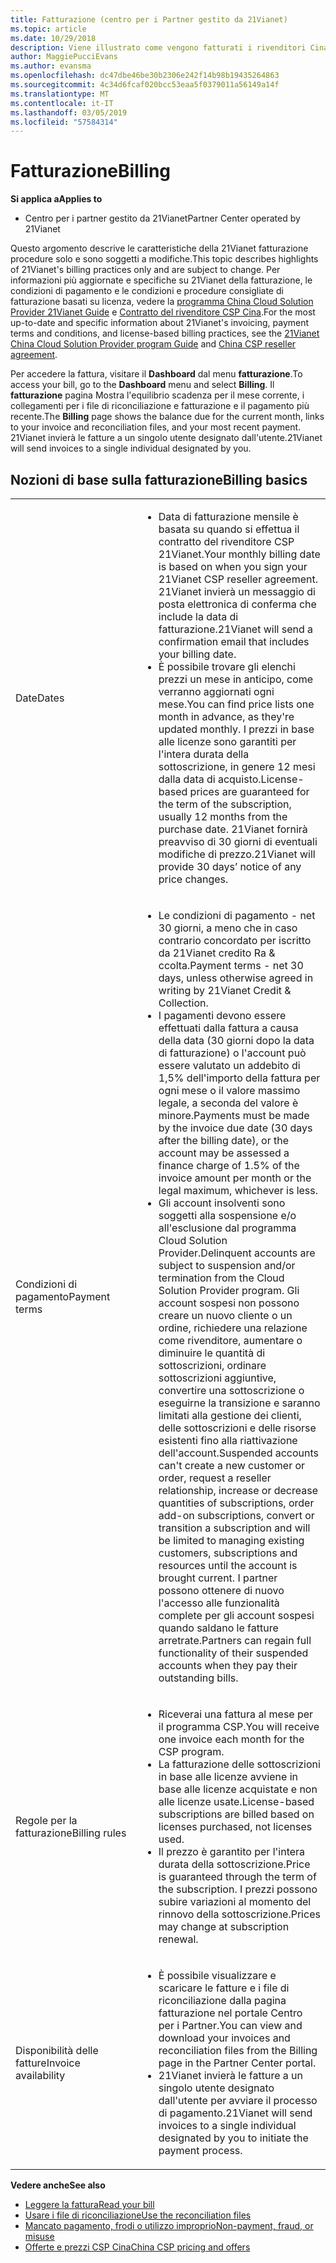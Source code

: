```yaml
---
title: Fatturazione (centro per i Partner gestito da 21Vianet)
ms.topic: article
ms.date: 10/29/2018
description: Viene illustrato come vengono fatturati i rivenditori Cina per i servizi forniti ai clienti.
author: MaggiePucciEvans
ms.author: evansma
ms.openlocfilehash: dc47dbe46be30b2306e242f14b98b19435264863
ms.sourcegitcommit: 4c34d6fcaf020bcc53eaa5f0379011a56149a14f
ms.translationtype: MT
ms.contentlocale: it-IT
ms.lasthandoff: 03/05/2019
ms.locfileid: "57584314"
---
```

# <a name="billing"></a><span data-ttu-id="045e5-103">Fatturazione</span><span class="sxs-lookup"><span data-stu-id="045e5-103">Billing</span></span>

<span data-ttu-id="045e5-104">**Si applica a**</span><span class="sxs-lookup"><span data-stu-id="045e5-104">**Applies to**</span></span>

-   <span data-ttu-id="045e5-105">Centro per i partner gestito da 21Vianet</span><span class="sxs-lookup"><span data-stu-id="045e5-105">Partner Center operated by 21Vianet</span></span>

<span data-ttu-id="045e5-106">Questo argomento descrive le caratteristiche della 21Vianet fatturazione procedure solo e sono soggetti a modifiche.</span><span class="sxs-lookup"><span data-stu-id="045e5-106">This topic describes highlights of 21Vianet's billing practices only and are subject to change.</span></span> <span data-ttu-id="045e5-107">Per informazioni più aggiornate e specifiche su 21Vianet della fatturazione, le condizioni di pagamento e le condizioni e procedure consigliate di fatturazione basati su licenza, vedere la [programma China Cloud Solution Provider 21Vianet Guide](https://www.21vbluecloud.com/office365/SolProv_programguide/) e [ Contratto del rivenditore CSP Cina](https://www.21vbluecloud.com/office365/ResellerAgr/).</span><span class="sxs-lookup"><span data-stu-id="045e5-107">For the most up-to-date and specific information about 21Vianet's invoicing, payment terms and conditions, and license-based billing practices, see the [21Vianet China Cloud Solution Provider program Guide](https://www.21vbluecloud.com/office365/SolProv_programguide/) and [China CSP reseller agreement](https://www.21vbluecloud.com/office365/ResellerAgr/).</span></span>

<span data-ttu-id="045e5-108">Per accedere la fattura, visitare il **Dashboard** dal menu **fatturazione**.</span><span class="sxs-lookup"><span data-stu-id="045e5-108">To access your bill, go to the **Dashboard** menu and select **Billing**.</span></span> <span data-ttu-id="045e5-109">Il **fatturazione** pagina Mostra l'equilibrio scadenza per il mese corrente, i collegamenti per i file di riconciliazione e fatturazione e il pagamento più recente.</span><span class="sxs-lookup"><span data-stu-id="045e5-109">The **Billing** page shows the balance due for the current month, links to your invoice and reconciliation files, and your most recent payment.</span></span> <span data-ttu-id="045e5-110">21Vianet invierà le fatture a un singolo utente designato dall'utente.</span><span class="sxs-lookup"><span data-stu-id="045e5-110">21Vianet will send invoices to a single individual designated by you.</span></span> 


## <a name="billing-basics"></a><span data-ttu-id="045e5-111">Nozioni di base sulla fatturazione</span><span class="sxs-lookup"><span data-stu-id="045e5-111">Billing basics</span></span>


<table>
<colgroup>
<col width="40%" />
<col width="60%" />
</colgroup>
<tbody>
<tr class="odd">
<td><span data-ttu-id="045e5-112">Date</span><span class="sxs-lookup"><span data-stu-id="045e5-112">Dates</span></span></td>
<td><ul>
<li><span data-ttu-id="045e5-113">Data di fatturazione mensile è basata su quando si effettua il contratto del rivenditore CSP 21Vianet.</span><span class="sxs-lookup"><span data-stu-id="045e5-113">Your monthly billing date is based on when you sign your 21Vianet CSP reseller agreement.</span></span> <span data-ttu-id="045e5-114">21Vianet invierà un messaggio di posta elettronica di conferma che include la data di fatturazione.</span><span class="sxs-lookup"><span data-stu-id="045e5-114">21Vianet will send a confirmation email that includes your billing date.</span></span></li>
<li><span data-ttu-id="045e5-115">È possibile trovare gli elenchi prezzi un mese in anticipo, come verranno aggiornati ogni mese.</span><span class="sxs-lookup"><span data-stu-id="045e5-115">You can find price lists one month in advance, as they're updated monthly.</span></span> <span data-ttu-id="045e5-116">I prezzi in base alle licenze sono garantiti per l'intera durata della sottoscrizione, in genere 12 mesi dalla data di acquisto.</span><span class="sxs-lookup"><span data-stu-id="045e5-116">License-based prices are guaranteed for the term of the subscription, usually 12 months from the purchase date.</span></span> <span data-ttu-id="045e5-117">21Vianet fornirà preavviso di 30 giorni di eventuali modifiche di prezzo.</span><span class="sxs-lookup"><span data-stu-id="045e5-117">21Vianet will provide 30 days’ notice of any price changes.</span></span></li>
</ul></td>
</tr>
<tr class="even">
<td><span data-ttu-id="045e5-118">Condizioni di pagamento</span><span class="sxs-lookup"><span data-stu-id="045e5-118">Payment terms</span></span></td>
<td><ul>
<li><span data-ttu-id="045e5-119">Le condizioni di pagamento - net 30 giorni, a meno che in caso contrario concordato per iscritto da 21Vianet credito Ra & ccolta.</span><span class="sxs-lookup"><span data-stu-id="045e5-119">Payment terms - net 30 days, unless otherwise agreed in writing by 21Vianet Credit & Collection.</span></span></li>
<li><span data-ttu-id="045e5-120">I pagamenti devono essere effettuati dalla fattura a causa della data (30 giorni dopo la data di fatturazione) o l'account può essere valutato un addebito di 1,5% dell'importo della fattura per ogni mese o il valore massimo legale, a seconda del valore è minore.</span><span class="sxs-lookup"><span data-stu-id="045e5-120">Payments must be made by the invoice due date (30 days after the billing date), or the account may be assessed a finance charge of 1.5% of the invoice amount per month or the legal maximum, whichever is less.</span></span></li>
<li><span data-ttu-id="045e5-121">Gli account insolventi sono soggetti alla sospensione e/o all'esclusione dal programma Cloud Solution Provider.</span><span class="sxs-lookup"><span data-stu-id="045e5-121">Delinquent accounts are subject to suspension and/or termination from the Cloud Solution Provider program.</span></span> <span data-ttu-id="045e5-122">Gli account sospesi non possono creare un nuovo cliente o un ordine, richiedere una relazione come rivenditore, aumentare o diminuire le quantità di sottoscrizioni, ordinare sottoscrizioni aggiuntive, convertire una sottoscrizione o eseguirne la transizione e saranno limitati alla gestione dei clienti, delle sottoscrizioni e delle risorse esistenti fino alla riattivazione dell'account.</span><span class="sxs-lookup"><span data-stu-id="045e5-122">Suspended accounts can't create a new customer or order, request a reseller relationship, increase or decrease quantities of subscriptions, order add-on subscriptions, convert or transition a subscription and will be limited to managing existing customers, subscriptions and resources until the account is brought current.</span></span> <span data-ttu-id="045e5-123">I partner possono ottenere di nuovo l'accesso alle funzionalità complete per gli account sospesi quando saldano le fatture arretrate.</span><span class="sxs-lookup"><span data-stu-id="045e5-123">Partners can regain full functionality of their suspended accounts when they pay their outstanding bills.</span></span></li>
</ul></td>
</tr>
<tr class="odd">
<td><span data-ttu-id="045e5-124">Regole per la fatturazione</span><span class="sxs-lookup"><span data-stu-id="045e5-124">Billing rules</span></span></td>
<td><ul>
<li><span data-ttu-id="045e5-125">Riceverai una fattura al mese per il programma CSP.</span><span class="sxs-lookup"><span data-stu-id="045e5-125">You will receive one invoice each month for the CSP program.</span></span></li>
<li><span data-ttu-id="045e5-126">La fatturazione delle sottoscrizioni in base alle licenze avviene in base alle licenze acquistate e non alle licenze usate.</span><span class="sxs-lookup"><span data-stu-id="045e5-126">License-based subscriptions are billed based on licenses purchased, not licenses used.</span></span></li>
<li><span data-ttu-id="045e5-127">Il prezzo è garantito per l'intera durata della sottoscrizione.</span><span class="sxs-lookup"><span data-stu-id="045e5-127">Price is guaranteed through the term of the subscription.</span></span> <span data-ttu-id="045e5-128">I prezzi possono subire variazioni al momento del rinnovo della sottoscrizione.</span><span class="sxs-lookup"><span data-stu-id="045e5-128">Prices may change at subscription renewal.</span></span></li>
</ul></td>
</tr>
<tr class="even">
<td><span data-ttu-id="045e5-129">Disponibilità delle fatture</span><span class="sxs-lookup"><span data-stu-id="045e5-129">Invoice availability</span></span></td>
<td><ul>
<li><span data-ttu-id="045e5-130">È possibile visualizzare e scaricare le fatture e i file di riconciliazione dalla pagina fatturazione nel portale Centro per i Partner.</span><span class="sxs-lookup"><span data-stu-id="045e5-130">You can view and download your invoices and reconciliation files from the Billing page in the Partner Center portal.</span></span></li>
<li><span data-ttu-id="045e5-131">21Vianet invierà le fatture a un singolo utente designato dall'utente per avviare il processo di pagamento.</span><span class="sxs-lookup"><span data-stu-id="045e5-131">21Vianet will send invoices to a single individual designated by you to initiate the payment process.</span></span></li>
</ul></td>
</tr>
</tbody>
</table>

<span data-ttu-id="045e5-132">**Vedere anche**</span><span class="sxs-lookup"><span data-stu-id="045e5-132">**See also**</span></span> 
-   [<span data-ttu-id="045e5-133">Leggere la fattura</span><span class="sxs-lookup"><span data-stu-id="045e5-133">Read your bill</span></span>](read-your-bill.md)
-   [<span data-ttu-id="045e5-134">Usare i file di riconciliazione</span><span class="sxs-lookup"><span data-stu-id="045e5-134">Use the reconciliation files</span></span>](use-the-reconciliation-files.md)
-   [<span data-ttu-id="045e5-135">Mancato pagamento, frodi o utilizzo improprio</span><span class="sxs-lookup"><span data-stu-id="045e5-135">Non-payment, fraud, or misuse</span></span>](non-payment-fraud-or-misuse.md)
-   [<span data-ttu-id="045e5-136">Offerte e prezzi CSP Cina</span><span class="sxs-lookup"><span data-stu-id="045e5-136">China CSP pricing and offers</span></span>](see-offers-and-pricing.md)

